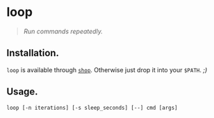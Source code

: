 # loop

> _Run commands repeatedly._


## Installation.

`loop` is available through [`shop`](https://github.com/Nitrux/shop).
Otherwise just drop it into your `$PATH`. _;)_


## Usage.

```shell
loop [-n iterations] [-s sleep_seconds] [--] cmd [args]
```
